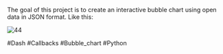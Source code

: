 The goal of this project is to create an interactive bubble chart using open data in JSON format. Like this:

![44](https://user-images.githubusercontent.com/97397265/179334706-7cf73b10-cede-4ced-a4d2-5263681547eb.PNG)

#Dash
#Callbacks
#Bubble_chart
#Python
